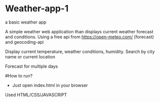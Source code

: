 # Weather-app-1
a basic weather app 

A simple weather web application than displays current weather forecast and conditions.
Using a free api from https://open-meteo.com/ (forecast) and geocoding-api 

Display current temperature, weather conditions, humidity.
Search by city name or current location

Forecast for multiple days

#How to run?
- Just open index.html in your browser

Used HTML/CSS/JAVASCRIPT
